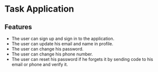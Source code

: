 # Task Application
## Features
- The user can sign up and sign in to the application.
- The user can update his email and name in profile.
- The user can change his password.
- The user can change his phone number.
- The user can reset his password if he forgets it by sending code to his email or phone and verify it.
